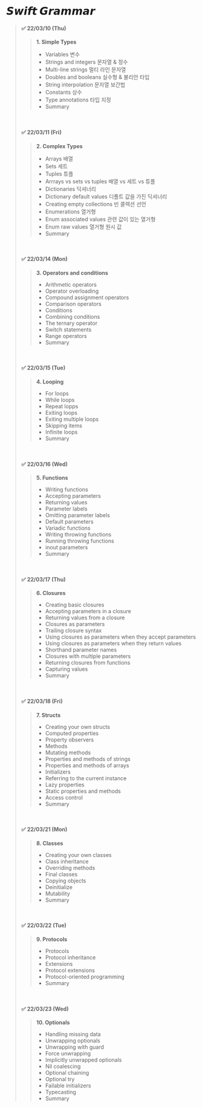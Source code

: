 
# 𝙎𝙬𝙞𝙛𝙩   𝙂𝙧𝙖𝙢𝙢𝙖𝙧


> #### ✅  22/03/10 (Thu)
> >**1. Simple Types**
> >- Variables 변수  
> >- Strings and integers 문자열 & 정수    
> >- Multi-line strings 멀티 라인 문자열   
> >- Doubles and booleans 실수형 & 불리안 타입  
> >- String interpolation 문자열 보간법  
> >- Constants 상수  
> >- Type annotations 타입 지정  
> >- Summary  
>   
>   <br>
>  
> #### ✅  22/03/11 (Fri)
> >**2. Complex Types**
> >- Arrays 배열
> >- Sets 세트
> >- Tuples 튜플
> >- Arrrays vs sets vs tuples 배열 vs 세트 vs 튜플
> >- Dictionaries 딕셔너리
> >- Dictionary default values 디폴트 값을 가진 딕셔너리
> >- Creating empty collections 빈 콜렉션 선언
> >- Enumerations 열거형
> >- Enum associated values 관련 값이 있는 열거형
> >- Enum raw values 열거형 원시 값
> >- Summary
>   
>   <br>
>  
> #### ✅  22/03/14 (Mon)
> >**3. Operators and conditions**
> >- Arithmetic operators
> >- Operator overloading
> >- Compound assignment operators
> >- Comparison operators
> >- Conditions
> >- Combining conditions
> >- The ternary operator
> >- Switch statements
> >- Range operators
> >- Summary
>   
>   <br>
>  
> #### ✅  22/03/15 (Tue)
> >**4. Looping**
> >- For loops
> >- While loops
> >- Repeat lopps
> >- Exiting loops
> >- Exiting multiple loops
> >- Skipping items
> >- Infinite loops
> >- Summary
>   
>   <br>
>  
> #### ✅  22/03/16 (Wed)
> >**5. Functions**
> >- Writing functions
> >- Accepting parameters
> >- Returning values
> >- Parameter labels
> >- Omitting parameter labels
> >- Default parameters
> >- Variadic functions
> >- Writing throwing functions
> >- Running throwing functions
> >- inout parameters
> >- Summary
>   
>   <br>
>  
> #### ✅  22/03/17 (Thu)
> >**6. Closures**
> >- Creating basic closures
> >- Accepting parameters in a closure
> >- Returning values from a closure
> >- Closures as parameters
> >- Trailing closure syntax
> >- Using closures as parameters when they accept parameters
> >- Using closures as parameters when they return values
> >- Shorthand parameter names
> >- Closures with multiple parameters
> >- Returning closures from functions
> >- Capturing values
> >- Summary
>   
>   <br>
>  
> #### ✅  22/03/18 (Fri)
> >**7. Structs**
> >- Creating your own structs
> >- Computed properties
> >- Property observers
> >- Methods
> >- Mutating methods
> >- Properties and methods of strings
> >- Properties and methods of arrays
> >- Initializers
> >- Referring to the current instance
> >- Lazy properties
> >- Static properties and methods
> >- Access control
> >- Summary
>   
>   <br>
>  
> #### ✅  22/03/21 (Mon)
> >**8. Classes**
> >- Creating your own classes
> >- Class inheritance
> >- Overriding methods
> >- Final classes
> >- Copying objects
> >- Deinitialize
> >- Mutability
> >- Summary
>   
>   <br>
>  
> #### ✅  22/03/22 (Tue)
> >**9. Protocols**
> >- Protocols
> >- Protocol inheritance
> >- Extensions
> >- Protocol extensions
> >- Protocol-oriented programming
> >- Summary
>   
>   <br>
>  
> #### ✅  22/03/23 (Wed)
> >**10. Optionals**
> >- Handling missing data
> >- Unwrapping optionals
> >- Unwrapping with guard
> >- Force unwrapping
> >- Implicitly unwrapped optionals
> >- Nil coalescing
> >- Optional chaining
> >- Optional try
> >- Failable initializers
> >- Typecasting
> >- Summary
